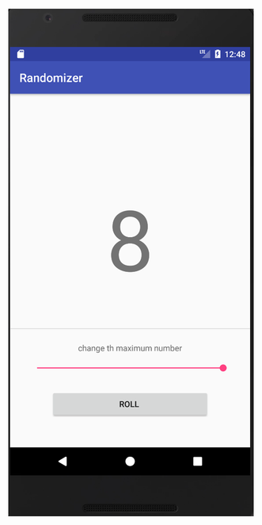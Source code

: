 ![](https://github.com/sreehari1997/Randomizer/blob/master/Screen%20Shot%202018-05-20%20at%2012.48.29%20PM.png)
